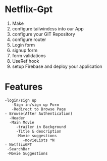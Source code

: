 # Netflix-Gpt 
1. Make 
2. configure tailwindcss into our App
3. configure  your GIT Repository
4. configure router
5. Login form
6. signup form
7. form validations
8. UseRef hook
9. setup Firebase and deploy your application

# Features
    -login/sign up
       -Sign in/sign up Form
       -Redirect to Browse Page
    - Browse(After Authentication)
      -Header
      -Main Movie
         -trailer in Background
         -Title & description
         -Movie suggestions
            -movieLists *N
    - NetflixGPT
     -SearchBar
     -Movie Suggestions        